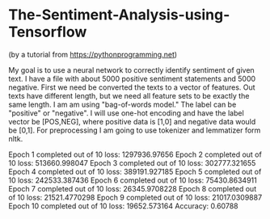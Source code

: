 # The-Sentiment-Analysis-using-Tensorflow
 (by a tutorial from https://pythonprogramming.net)

My goal is to use a neural network to correctly identify sentiment of given text.
I have a file with about 5000 positive sentiment statements and 5000 negative.
First we need be converted the texts to a vector of features. Out texts have different length, but we need all feature sets to be exactly the same length.
I am am using "bag-of-words model."
The label can be "positive" or "negative". I will use one-hot encoding and have the label vector be [POS,NEG], where positive data is [1,0] and negative data would be [0,1].
For preprocessing I am going to use tokenizer and lemmatizer form nltk.

Epoch 1 completed out of 10 loss: 1297936.97656
Epoch 2 completed out of 10 loss: 513660.998047
Epoch 3 completed out of 10 loss: 302777.321655
Epoch 4 completed out of 10 loss: 389191.927185
Epoch 5 completed out of 10 loss: 242533.387436
Epoch 6 completed out of 10 loss: 75430.8634911
Epoch 7 completed out of 10 loss: 26345.9708228
Epoch 8 completed out of 10 loss: 21521.4770298
Epoch 9 completed out of 10 loss: 21017.0309887
Epoch 10 completed out of 10 loss: 19652.573164
Accuracy: 0.60788
